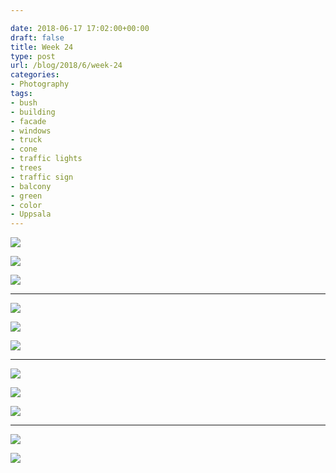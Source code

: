 ```yaml
---

date: 2018-06-17 17:02:00+00:00
draft: false
title: Week 24
type: post
url: /blog/2018/6/week-24
categories:
- Photography
tags:
- bush
- building
- facade
- windows
- truck
- cone
- traffic lights
- trees
- traffic sign
- balcony
- green
- color
- Uppsala
---
```




  
   ![](/images/2018-06-17-20186week-24/IMG_6672.jpg)

  

  
   ![](/images/2018-06-17-20186week-24/IMG_6673.jpg)

  

  
   ![](/images/2018-06-17-20186week-24/IMG_6733.jpg)

  



* * *



  
   ![](/images/2018-06-17-20186week-24/IMG_6677.jpg)

  

  
   ![](/images/2018-06-17-20186week-24/IMG_6678.jpg)

  

  
   ![](/images/2018-06-17-20186week-24/IMG_6694.jpg)

  



* * *



  
   ![](/images/2018-06-17-20186week-24/IMG_6695.jpg)

  

  
   ![](/images/2018-06-17-20186week-24/IMG_6723.jpg)

  

  
   ![](/images/2018-06-17-20186week-24/IMG_6731.jpg)

  



* * *



  
   ![](/images/2018-06-17-20186week-24/IMG_6726.jpg)

  

  
   ![](/images/2018-06-17-20186week-24/IMG_6734.jpg)

  


